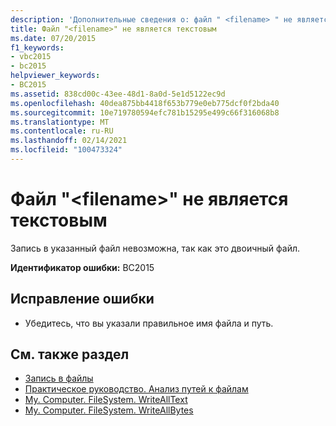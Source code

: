 ```yaml
---
description: 'Дополнительные сведения о: файл " <filename> " не является текстовым файлом'
title: Файл "<filename>" не является текстовым
ms.date: 07/20/2015
f1_keywords:
- vbc2015
- bc2015
helpviewer_keywords:
- BC2015
ms.assetid: 838cd00c-43ee-48d1-8a0d-5e1d5122ec9d
ms.openlocfilehash: 40dea875bb4418f653b779e0eb775dcf0f2bda40
ms.sourcegitcommit: 10e719780594efc781b15295e499c66f316068b8
ms.translationtype: MT
ms.contentlocale: ru-RU
ms.lasthandoff: 02/14/2021
ms.locfileid: "100473324"
---
```

# <a name="the-file-filename-is-not-a-text-file"></a>Файл "\<filename>" не является текстовым

Запись в указанный файл невозможна, так как это двоичный файл.  
  
 **Идентификатор ошибки:** BC2015  
  
## <a name="to-correct-this-error"></a>Исправление ошибки  
  
- Убедитесь, что вы указали правильное имя файла и путь.  
  
## <a name="see-also"></a>См. также раздел

- [Запись в файлы](../developing-apps/programming/drives-directories-files/writing-to-files.md)
- [Практическое руководство. Анализ путей к файлам](../developing-apps/programming/drives-directories-files/how-to-parse-file-paths.md)
- [My. Computer. FileSystem. WriteAllText](xref:Microsoft.VisualBasic.FileIO.FileSystem.WriteAllText%2A)
- [My. Computer. FileSystem. WriteAllBytes](xref:Microsoft.VisualBasic.MyServices.FileSystemProxy.WriteAllBytes%2A)
